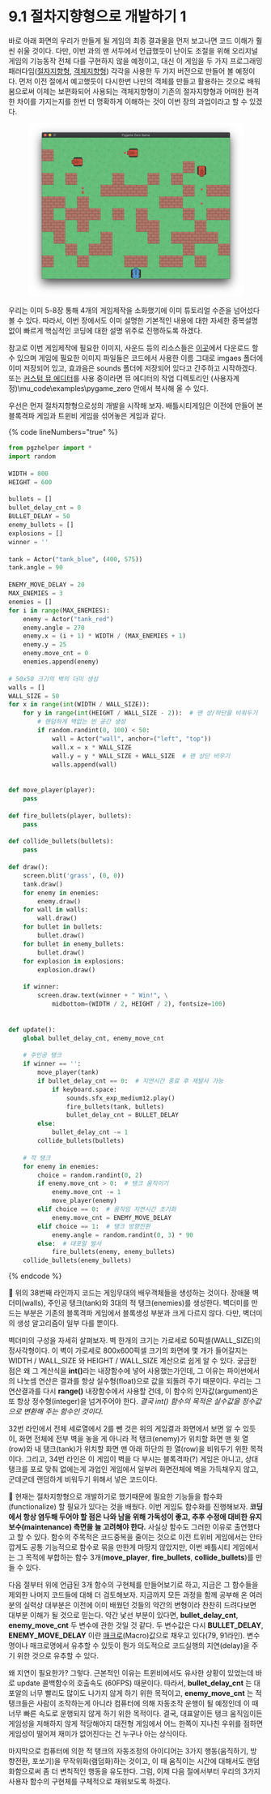 # 9.1 절차지향형으로 개발하기 1

바로 아래 화면의 우리가 만들게 될 게임의 최종 결과물을 먼저 보고나면 코드 이해가 훨씬 쉬울 것이다. 다만, 이번 과의 맨 서두에서 언급했듯이 난이도 조절을 위해 오리지널 게임의 기능동작 전체 다를 구현하지 않을 예정이고, 대신 이 게임을 두 가지 프로그래밍 패러다임([절자지향형](https://app.gitbook.com/s/nDUP8xZ7pbezrK2wo5dX/paradigm/4.2-procedural), [객체지향형](https://app.gitbook.com/s/nDUP8xZ7pbezrK2wo5dX/paradigm/4.4-object-oriented)) 각각을 사용한 두 가지 버전으로 만들어 볼 예정이다. 먼저 이전 절에서 예고했듯이 다시한번 나만의 객체를 만들고 활용하는 것으로 배워 봄으로써 이제는 보편화되어 사용되는 객체지향형이 기존의 절자지향형과 어떠한 현격한 차이를 가지는지를 한번 더 명확하게 이해하는 것이 이번 장의 과업이라고 할 수 있겠다.

<figure><img src="../.gitbook/assets/image (99).png" alt="" width="563"><figcaption></figcaption></figure>

우리는 이미 5-8장 통해 4개의 게임제작을 소화했기에 이미 튜토리얼 수준을 넘어섰다 볼 수 있다. 따라서, 이번 장에서도 이미 설명한 기본적인 내용에 대한 자세한 중복설명없이 빠르게 핵심적인 코딩에 대한 설명 위주로 진행하도록 하겠다.

참고로 이번 게임제작에 필요한 이미지, 사운드 등의 리소스들은 [이곳](https://github.com/roboticsware/python-pygame_zero-samples/tree/main/breakout/images)에서 다운로드 할 수 있으며 게임에 필요한 이미지 파일들은 코드에서 사용한 이름 그대로 imgaes 폴더에 이미 저장되어 있고, 효과음은 sounds 폴더에 저장되어 있다고 간주하고 시작하겠다. 또는 [커스텀 뮤 에디터](https://github.com/roboticsware/mu/releases)를 사용 중이라면 뮤 에디터의 작업 디렉토리인 (사용자계정)\mu\_code\examples\pygame\_zero 안에서 복사해 올 수 있다.

우선은 먼저 절차지향형으로성의 개발을 시작해 보자. 배틀시티게임은 이전에 만들어 본 블록격파 게임과 트윈비 게임을 섞어놓은 게임과 같다.

{% code lineNumbers="true" %}
```python
from pgzhelper import *
import random

WIDTH = 800
HEIGHT = 600

bullets = []
bullet_delay_cnt = 0
BULLET_DELAY = 50
enemy_bullets = []
explosions = []
winner = ''

tank = Actor("tank_blue", (400, 575))
tank.angle = 90

ENEMY_MOVE_DELAY = 20
MAX_ENEMIES = 3
enemies = []
for i in range(MAX_ENEMIES):
    enemy = Actor("tank_red")
    enemy.angle = 270
    enemy.x = (i + 1) * WIDTH / (MAX_ENEMIES + 1)
    enemy.y = 25
    enemy.move_cnt = 0
    enemies.append(enemy)

# 50x50 크기의 벽의 더미 생성
walls = []
WALL_SIZE = 50
for x in range(int(WIDTH / WALL_SIZE)):  
    for y in range(int(HEIGHT / WALL_SIZE - 2)):  # 맨 상/하단을 비워두기
        # 랜덤하게 벽없는 빈 공간 생성
        if random.randint(0, 100) < 50:  
            wall = Actor("wall", anchor=("left", "top"))
            wall.x = x * WALL_SIZE
            wall.y = y * WALL_SIZE + WALL_SIZE  # 맨 상단 비우기
            walls.append(wall)


def move_player(player):
    pass

def fire_bullets(player, bullets):
    pass

def collide_bullets(bullets):
    pass

def draw():
    screen.blit('grass', (0, 0))
    tank.draw()
    for enemy in enemies:
        enemy.draw()
    for wall in walls:
        wall.draw()
    for bullet in bullets:
        bullet.draw()
    for bullet in enemy_bullets:
        bullet.draw()
    for explosion in explosions:
        explosion.draw()

    if winner:
        screen.draw.text(winner + " Win!", \
            midbottom=(WIDTH / 2, HEIGHT / 2), fontsize=100)


def update():
    global bullet_delay_cnt, enemy_move_cnt

    # 주인공 탱크
    if winner == '':
        move_player(tank)
        if bullet_delay_cnt == 0:  # 지연시간 종료 후 재발사 가능
            if keyboard.space:
                sounds.sfx_exp_medium12.play()
                fire_bullets(tank, bullets)
                bullet_delay_cnt = BULLET_DELAY
        else:
            bullet_delay_cnt -= 1
        collide_bullets(bullets)

    # 적 탱크
    for enemy in enemies:
        choice = random.randint(0, 2)
        if enemy.move_cnt > 0:  # 탱크 움직이기
            enemy.move_cnt -= 1
            move_player(enemy)
        elif choice == 0:  # 움직임 지연시간 초기화
            enemy.move_cnt = ENEMY_MOVE_DELAY
        elif choice == 1:  # 탱크 방향전환
            enemy.angle = random.randint(0, 3) * 90
        else:  # 대포알 발사
            fire_bullets(enemy, enemy_bullets)
    collide_bullets(enemy_bullets)
```
{% endcode %}

:1234: 위의 38번째 라인까지 코드는 게임무대의 배우객체들을 생성하는 것이다. 장애물 벽더미(walls), 주인공 탱크(tank)와 3대의 적 탱크(enemies)를 생성한다. 벽더미를 만드는 부분은 기존의 블록격파 게임에서 블록생성 부분과 크게 다르지 않다. 다만, 벽더미의 생성 알고리즘이 일부 다를 뿐이다.&#x20;

벽더미의 구성을 자세히 살펴보자. 벽 한개의 크기는 가로세로 50픽셀(WALL\_SIZE)의 정사각형이다. 이 벽이 가로세로 800x600픽셀 크기의 화면에 몇 개가 들어갈지는 WIDTH / WALL\_SIZE 와 HEIGHT / WALL\_SIZE 계산으로 쉽게 알 수 있다. 궁금한 점은 왜 그 계산식을  **int()**&#xB77C;는 내장함수에 넣어 사용했는가인데, 그 이유는 파이썬에서의 나눗셈 연산은 결과를 항상 실수형(float)으로 값을 되돌려 주기 때문이다. 우리는 그 연산결과를 다시 **range()** 내장함수에서 사용할 건데, 이 함수의 인자값(argument)은 또 항상 정수형(integer)을 넘겨주어야 한다. _결국 int() 함수의 목적은 실수값을 정수값으로 변환해 주는 함수인 것이다._&#x20;

32번 라인에서 전체 세로열에서 2를 뺀 것은 위의 게임결과 화면에서 보면 알 수 있듯이, 화면 전체에 전부 벽을 놓을 게 아니라 적 탱크(enemy)가 위치할 화면 맨 윗 열(row)와 내 탱크(tank)가 위치할 화면 맨 아래 하단의 한 열(row)을 비워두기 위한 목적이다. 그리고, 34번 라인은 이 게임이 벽을 다 부시는 블록격파(?) 게임은 아니고, 상대 탱크를 포로 맞춰 없에는게 과업인 게임에서 일부러 화면전체에 벽을 가득채우지 않고, 군데군데 랜덤하게 비워두기 위해서 넣은 코드이다.&#x20;

:1234: 현재는 절차지향형으로 개발하기로 했기때문에 필요한 기능들을 함수화(functionalize) 할 필요가 있다는 것을 배웠다. 이번 게임도 함수화를 진행해보자. **코딩에서 항상 염두해 두어야 할 점은 나와 남을 위해 가독성이 좋고, 추후 수정에 대비한 유지보수(maintenance) 측면을 늘 고려해야 한다.** 사실상 함수도 그러한 이유로 출연했다고 할 수 있다. 함수의 주목적은 코드중복을 줄이는 것으로 이전 트위비 게임에서는 안타깝게도 공통 기능적으로 함수로 묶을 만한게 마땅지 않았지만, 이번 배틀시티 게임에서는 그 목적에 부합하는 함수 3개(**move\_player**, **fire\_bullets**, **collide\_bullets**)를 만들 수 있다.&#x20;

다음 절부터 위에 언급된 3개 함수의 구현체를 만들어보기로 하고, 지금은 그 함수들을 제외한 나머지 코드들에 대해 더 검토해보자. 지금까지 모든 과정을 함께 공부해 온 여러분의 실력상 대부분은 이전에 이미 배웠던 것들의 약간의 변형이라 찬찬히 드려다보면 대부분 이해가 될 것으로 믿는다. 약간 낯선 부분이 있다면,  **bullet\_delay\_cnt**, **enemy\_move\_cnt** 두 변수에 관한 것일 것 같다. 두 변수값은 다시 **BULLET\_DELAY**, **ENEMY\_MOVE\_DELAY** 이란 [매크로](https://ko.wikipedia.org/wiki/%EB%A7%A4%ED%81%AC%EB%A1%9C_\(%EC%BB%B4%ED%93%A8%ED%84%B0_%EA%B3%BC%ED%95%99\))(Macro)값으로 채우고 있다(79, 91라인).  변수명이나 매크로명에서 유추할 수 있듯이 뭔가 의도적으로 코드실행의 지연(delay)을 주기 위한 것으로 유추할 수 있다.

왜 지연이 필요한가? 그렇다. 근본적인 이유는 트윈비에서도 유사한 상황이 있었는데 바로 update 콜백함수의 호출속도 (60FPS) 때문이다. 따라서,  **bullet\_delay\_cnt** 는 대포알의 너무 빨리도 많이도 나가지 않게 하기 위한 목적이고, **enemy\_move\_cnt** 는 적 탱크들은 사람이 조작하는게 아니라 컴퓨터에 의해 자동조작 운행이 될 예정인데 이 때 너무 빠른 속도로 운행되지 않게 하기 위한 목적이다. 결국, 대표알이든 탱크 움직임이든 게임성을 저해하지 않게 적당해야지 대전형 게임에서 어느 한쪽이 지나친 우위를 점하면 게임성이 떨어져 재미가 없어진다는 건 누구나 아는 상식이다.

마지막으로 컴퓨터에 의한 적 탱크의 자동조정의 아이디어는 3가지 행동(움직하기, 방향전환, 포쏘기)을 무작위화(램덤화)하는 것이고, 이 때 움직이는 시간에 대해서도 랜덤화함으로써 좀 더 변칙적인 행동을 유도한다. 그럼, 이제 다음 절에서부터 우리의 3가지 사용자 함수의 구현체를 구체적으로 채워보도록 하겠다.

